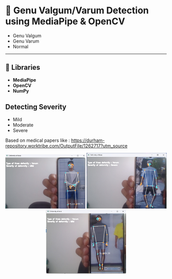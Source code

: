 # 🦵 Genu Valgum/Varum Detection using MediaPipe & OpenCV

- Genu Valgum 
- Genu Varum 
- Normal 

---

## 📌 Libraries


 - **MediaPipe** 
 - **OpenCV** 
 - **NumPy** 



## Detecting Severity

- Mild
- Moderate
- Severe 

Based on medical papers like : https://durham-repository.worktribe.com/OutputFile/1262717?utm_source





<p align="center">
  <img src="images/photo_2025-07-14_13-20-45.jpg" alt="Sample 1" width="250"/>
  <img src="images/photo_2025-07-14_13-20-48.jpg" alt="Sample 2" width="250"/>
  <img src="images/photo_2025-07-14_13-20-50.jpg" alt="Sample 3" width="250"/>
</p>
